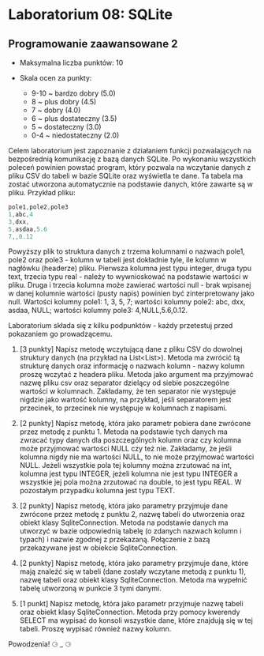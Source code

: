# Laboratorium 08: SQLite
## Programowanie zaawansowane 2

- Maksymalna liczba punktów: 10

- Skala ocen za punkty:
    - 9-10 ~ bardzo dobry (5.0)
    - 8 ~ plus dobry (4.5)
    - 7 ~ dobry (4.0)
    - 6 ~ plus dostateczny (3.5)
    - 5 ~ dostateczny (3.0)
    - 0-4 ~ niedostateczny (2.0)

Celem laboratorium jest zapoznanie z działaniem funkcji pozwalających na bezpośrednią komunikację z bazą danych SQLite. Po wykonaniu wszystkich poleceń powinien powstać program, który pozwala na wczytanie danych z pliku CSV do tabeli w bazie SQLite oraz wyświetla te dane. Ta tabela ma zostać utworzona automatycznie na podstawie danych, które zawarte są w pliku. Przykład pliku:


```cs
pole1,pole2,pole3
1,abc,4
3,dxx,
5,asdaa,5.6
7,,0.12
```

Powyższy plik to struktura danych z trzema kolumnami o nazwach pole1, pole2 oraz pole3 - kolumn w tabeli jest dokładnie tyle, ile kolumn w nagłówku (headerze) pliku. Pierwsza kolumna jest typu integer, druga typu text, trzecia typu real - należy to wywnioskować na podstawie wartości w pliku. Druga i trzecia kolumna może zawierać wartości null - brak wpisanej w danej kolumnie wartości (pusty napis) powinien być zinterpretowany jako null. Wartości kolumny pole1: 1, 3, 5, 7; wartości kolumny pole2: abc, dxx, asdaa, NULL; wartości kolumny pole3: 4,NULL,5.6,0.12.

Laboratorium składa się z kilku podpunktów - każdy przetestuj przed pokazaniem go prowadzącemu.

1. [3 punkty] Napisz metodę wczytującą dane z pliku CSV do dowolnej struktury danych (na przykład na List<List<String>>). Metoda ma zwrócić tą strukturę danych oraz informację o nazwach kolumn - nazwy kolumn proszę wczytać z headera pliku. Metoda jako argument ma przyjmować nazwę pliku csv oraz separator dzielący od siebie poszczególne wartości w kolumnach. Zakładamy, że ten separator nie występuje nigdzie jako wartość kolumny, na przykład, jeśli separatorem jest przecinek, to przecinek nie występuje w kolumnach z napisami.

2. [2 punkty] Napisz metodę, która jako parametr pobiera dane zwrócone przez metodę z punktu 1. Metoda na podstawie tych danych ma zwracać typy danych dla poszczególnych kolumn oraz czy kolumna może przyjmować wartości NULL czy też nie. Zakładamy, że jeśli kolumna nigdy nie ma wartości NULL, to nie może przyjmować wartości NULL. Jeżeli wszystkie pola tej kolumny można zrzutować na int, kolumna jest typu INTEGER, jeżeli kolumna nie jest typu INTEGER a wszystkie jej pola można zrzutować na double, to jest typu REAL. W pozostałym przypadku kolumna jest typu TEXT.

3. [2 punkty] Napisz metodę, która jako parametry przyjmuje dane zwrócone przez metodę z punktu 2, nazwę tabeli do utworzenia oraz obiekt klasy SqliteConnection. Metoda na podstawie danych ma utworzyć w bazie odpowiednią tabelę (o zdanych nazwach kolumn i typach) i nazwie zgodnej z przekazaną. Połączenie z bazą przekazywane jest w obiekcie SqliteConnection.

4. [2 punkty] Napisz metodę, która jako parametry przyjmuje dane, które mają znaleźć się w tabeli (dane zostały wczytane metodą z punktu 1), nazwę tabeli oraz obiekt klasy SqliteConnection. Metoda ma wypełnić tabelę utworzoną w punkcie 3 tymi danymi.

5. [1 punkt] Napisz metodę, która jako parametr przyjmuje nazwę tabeli oraz obiekt klasy SqliteConnection. Metoda przy pomocy kwerendy SELECT ma wypisać do konsoli wszystkie dane, które znajdują się w tej tabeli. Proszę wypisać również nazwy kolumn.

Powodzenia! ⚆ _ ⚆


